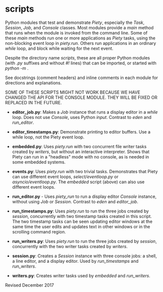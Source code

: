 
scripts
=======

Python modules that test and demonstrate *Piety*, especially the
*Task*, *Session*, *Job*, and *Console* classes.  Most modules 
provide a *main* method that runs when the module is invoked from 
the command line.  Some of these
*main* methods run one or more applications as *Piety* tasks, using the
non-blocking event loop in *piety.run*.  Others run
applications in an ordinary *while* loop, and block while waiting for
the next event.

Despite the directory name *scripts*, these are all proper Python
modules (with *.py* suffixes and without *#!* lines) that can be
imported, or started with *python -m* .  

See docstrings (comment headers) and inline comments in each module
for directions and explanations.

SOME OF THESE SCRIPTS MIGHT NOT WORK BECAUSE WE HAVE CHANGED THE API
FOR THE CONSOLE MODULE.  THEY WILL BE FIXED OR REPLACED IN THE FUTURE.

- **editor_job.py**: Makes a *Job* instance that runs a display editor
   in a *while* loop.  Does not use *Console*, uses Python *input*.
   Contrast to *eden* and *run_editor*.

- **editor_timestamps.py**: Demonstrate printing to editor buffers.  Use
     a while loop, not the Piety event loop.

- **embedded.py**: Uses *piety.run* with two concurrent file
   writer tasks created by *writers*, but without an interactive
   interpreter.  Shows that Piety can run in a "headless" mode with no
   console, as is needed in some embedded systems.

- **events.py**: Uses *piety.run* with two trivial tasks. Demonstrates
  that Piety can use different event loops, *select/eventloop.py* or
  *asyncio/eventloop.py*. The *embedded* script (above) can also use
  different event loops.

- **run_editor.py** - Uses *piety_run* to run a display editor
    *Console* instance, without using *Job* or *Session*.  Contrast to
    *eden* and *editor_job*.

- **run_timestamps.py**: Uses *piety.run* to run the three jobs
  created by *session*, concurrently with two timestamp tasks created
  in this script.  The two timestamp tasks can be seen updating editor
  windows at the same time the user edits and updates text in other
  windows or in the scrolling command region.

- **run_writers.py**: Uses *piety.run* to run the three jobs created
    by *session*, concurrently with the two writer tasks created by
    *writers*.

- **session.py**: Creates a *Session* instance with three console
    jobs: a shell, a line editor, and a display editor.  Used by 
    *run_timestamps* and *run_writers*.

- **writers.py**: Creates writer tasks used by *embedded* and
    *run_writers*.

Revised December 2017
